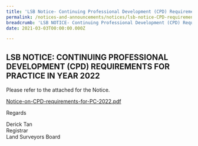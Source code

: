 ```yaml
---
title: 'LSB Notice- Continuing Professional Development (CPD) Requirements for Practice in Year 2022'
permalink: /notices-and-announcements/notices/lsb-notice-CPD-requirements-for-practice-2022/
breadcrumb: 'LSB NOTICE- Continuing Professional Development (CPD) Requirements for Practice in Year 2022'
date: 2021-03-03T00:00:00.000Z

---
```



## LSB NOTICE: CONTINUING PROFESSIONAL DEVELOPMENT (CPD) REQUIREMENTS FOR PRACTICE IN YEAR 2022

Please refer to the attached for the Notice. 

[Notice-on-CPD-requirements-for-PC-2022.pdf](https://github.com/isomerpages/mlaw-lsb/files/6080124/Notice-on-CPD-requirements-for-PC-2022.pdf)



Regards<br>

Derick Tan<br>Registrar<br>Land Surveyors Board
